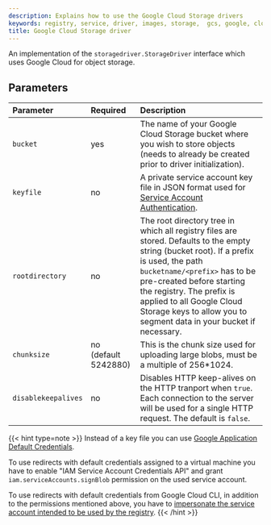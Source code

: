 ```yaml
---
description: Explains how to use the Google Cloud Storage drivers
keywords: registry, service, driver, images, storage,  gcs, google, cloud
title: Google Cloud Storage driver
---
```


An implementation of the `storagedriver.StorageDriver` interface which uses Google Cloud for object storage.

## Parameters

| Parameter     | Required | Description |
|:--------------|:---------|:--------------------------------------------------------------------------------------------------------------------------------------------------------------------------------------------------------------------------------------------------------------------|
| `bucket`  | yes | The name of your Google Cloud Storage bucket where you wish to store objects (needs to already be created prior to driver initialization). |
| `keyfile`  | no | A private service account key file in JSON format used for [Service Account Authentication](https://cloud.google.com/storage/docs/authentication#service_accounts). |
| `rootdirectory`  | no | The root directory tree in which all registry files are stored. Defaults to the empty string (bucket root). If a prefix is used, the path `bucketname/<prefix>` has to be pre-created before starting the registry. The prefix is applied to all Google Cloud Storage keys to allow you to segment data in your bucket if necessary.|
| `chunksize`  | no (default 5242880) | This is the chunk size used for uploading large blobs, must be a multiple of 256*1024. |
| `disablekeepalives` | no | Disables HTTP keep-alives on the HTTP tranport when `true`. Each connection to the server will be used for a single HTTP request. The default is `false`. |

{{< hint type=note >}}
Instead of a key file you can use [Google Application Default Credentials](https://developers.google.com/identity/protocols/application-default-credentials).

To use redirects with default credentials assigned to a virtual machine you have to enable "IAM Service Account Credentials API" and grant `iam.serviceAccounts.signBlob` permission on the used service account.

To use redirects with default credentials from Google Cloud CLI, in addition to the permissions mentioned above, you have to [impersonate the service account intended to be used by the registry](https://cloud.google.com/sdk/gcloud/reference#--impersonate-service-account).
{{< /hint >}}
